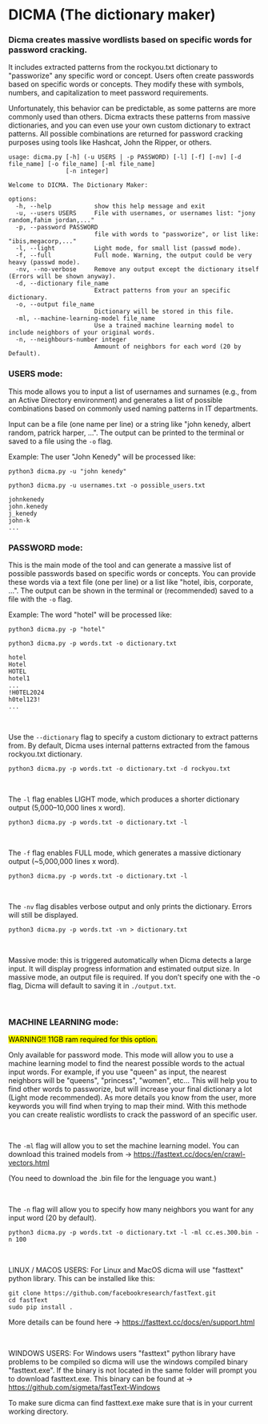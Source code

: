 # DICMA (The dictionary maker)

### Dicma creates massive wordlists based on specific words for password cracking.

It includes extracted patterns from the rockyou.txt dictionary to "passworize" any specific word or concept.
Users often create passwords based on specific words or concepts. They modify these with symbols, numbers, and capitalization to meet password requirements.

Unfortunately, this behavior can be predictable, as some patterns are more commonly used than others. Dicma extracts these patterns from massive dictionaries, and you can even use your own custom dictionary to extract patterns. All possible combinations are returned for password cracking purposes using tools like Hashcat, John the Ripper, or others.

```
usage: dicma.py [-h] (-u USERS | -p PASSWORD) [-l] [-f] [-nv] [-d file_name] [-o file_name] [-ml file_name]
                [-n integer]

Welcome to DICMA. The Dictionary Maker:

options:
  -h, --help            show this help message and exit
  -u, --users USERS     File with usernames, or usernames list: "jony random,fahim jordan,..."
  -p, --password PASSWORD
                        file with words to "passworize", or list like: "ibis,megacorp,..."
  -l, --light           Light mode, for small list (passwd mode).
  -f, --full            Full mode. Warning, the output could be very heavy (passwd mode).
  -nv, --no-verbose     Remove any output except the dictionary itself (Errors will be shown anyway).
  -d, --dictionary file_name
                        Extract patterns from your an specific dictionary.
  -o, --output file_name
                        Dictionary will be stored in this file.
  -ml, --machine-learning-model file_name
                        Use a trained machine learning model to include neighbors of your original words.
  -n, --neighbours-number integer
                        Ammount of neighbors for each word (20 by Default).
```

### USERS mode:

This mode allows you to input a list of usernames and surnames (e.g., from an Active Directory environment) and generates a list of possible combinations based on commonly used naming patterns in IT departments.

Input can be a file (one name per line) or a string like "john kenedy, albert random, patrick harper, ...".
The output can be printed to the terminal or saved to a file using the `-o` flag.

Example: The user "John Kenedy" will be processed like:

`python3 dicma.py -u "john kenedy"`

`python3 dicma.py -u usernames.txt -o possible_users.txt`
```
johnkenedy
john.kenedy
j_kenedy
john-k
...
```


### PASSWORD mode:

This is the main mode of the tool and can generate a massive list of possible passwords based on specific words or concepts. You can provide these words via a text file (one per line) or a list like "hotel, ibis, corporate, ...".
The output can be shown in the terminal or (recommended) saved to a file with the `-o` flag.

Example: The word "hotel" will be processed like:

`python3 dicma.py -p "hotel"`

`python3 dicma.py -p words.txt -o dictionary.txt`
```
hotel
Hotel
HOTEL
hotel1
...
!H0TEL2024
h0tel123!
...
```

<br>

Use the `--dictionary` flag to specify a custom dictionary to extract patterns from.
By default, Dicma uses internal patterns extracted from the famous rockyou.txt dictionary.

`python3 dicma.py -p words.txt -o dictionary.txt -d rockyou.txt`

<br>

The `-l` flag enables LIGHT mode, which produces a shorter dictionary output (5,000–10,000 lines x word). 

`python3 dicma.py -p words.txt -o dictionary.txt -l`

<br>

The `-f` flag enables FULL mode, which generates a massive dictionary output (~5,000,000 lines x word).

`python3 dicma.py -p words.txt -o dictionary.txt -l`

<br>

The `-nv` flag disables verbose output and only prints the dictionary. Errors will still be displayed.

`python3 dicma.py -p words.txt -vn > dictionary.txt`

<br>

Massive mode: this is triggered automatically when Dicma detects a large input. It will display progress information and estimated output size.
In massive mode, an output file is required. If you don’t specify one with the -o flag, Dicma will default to saving it in `./output.txt`.

<br>

### MACHINE LEARNING mode:

  <mark>WARNING!! 11GB ram required for this option.</mark>

Only available for password mode. This mode will allow you to use a machine learning model to find the nearest possible words to the actual input words. For example, if you use "queen" as input, the nearest neighbors will be "queens", "princess", "women", etc... This will help you to find other words to passworize, but will increase your final dictionary a lot (Light mode recommended). As more details you know from the user, more keywords you will find when trying to map their mind. With this methode you can create realistic wordlists to crack the password of an specific user.

<br>

The `-ml` flag will allow you to set the machine learning model. You can download this trained models from -> https://fasttext.cc/docs/en/crawl-vectors.html

(You need to download the .bin file for the lenguage you want.)

<br>

The `-n` flag will allow you to specify how many neighbors you want for any input word (20 by default).

`python3 dicma.py -p words.txt -o dictionary.txt -l -ml cc.es.300.bin -n 100`

<br>

LINUX / MACOS USERS: For Linux and MacOS dicma will use "fasttext" python library. This can be installed like this:

```
git clone https://github.com/facebookresearch/fastText.git
cd fastText
sudo pip install .
```
More details can be found here -> https://fasttext.cc/docs/en/support.html

<br>

WINDOWS USERS: For Windows users "fasttext" python library have problems to be compiled so dicma will use the windows compiled binary "fasttext.exe". If the binary is not located in the same folder will prompt you to download fasttext.exe. This binary can be found at -> https://github.com/sigmeta/fastText-Windows

To make sure dicma can find fasttext.exe make sure that is in your current working directory.
